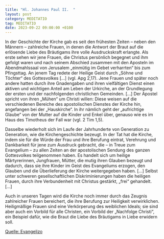 ```yaml
---
title: "Hl. Johannes Paul II.  "
layout: post
category: MEDITATIO
tag: MEDITATIO
date: 2023-09-22 09:00:00 +0100
---
```

In der Geschichte der Kirche gab es seit den frühesten Zeiten – neben den Männern – zahlreiche Frauen, in denen die Antwort der Braut auf die erlösende Liebe des Bräutigams ihre volle Ausdruckskraft erlangte. Als erste sehen wir jene Frauen, die Christus persönlich begegnet und ihm gefolgt waren und nach seinem Abschied zusammen mit den Aposteln im Abendmahlssaal von Jerusalem „einmütig im Gebet verharrten“ bis zum Pfingsttag.<!--more--> An jenem Tag redete der Heilige Geist durch „Söhne und Töchter“ des Gottesvolkes […] (vgl. Apg 2,17). Jene Frauen und später noch andere hatten durch ihre Gnadengaben und ihren vielfältigen Dienst einen aktiven und wichtigen Anteil am Leben der Urkirche, an der Grundlegung der ersten und der nachfolgenden christlichen Gemeinden. […] Der Apostel spricht von ihren „Mühen“ um Christi willen: Diese weisen auf die verschiedenen Bereiche des apostolischen Dienstes der Kirche hin, angefangen bei der „Hauskirche“. In ihr nämlich geht der „aufrichtige Glaube“ von der Mutter auf die Kinder und Enkel über, genauso wie es im Haus des Timotheus der Fall war (vgl. 2 Tim 1,5).

Dasselbe wiederholt sich im Laufe der Jahrhunderte von Generation zu Generation, wie die Kirchengeschichte bezeugt. In der Tat hat die Kirche, indem sie für die Würde der Frau und ihre Berufung eintrat, Verehrung und Dankbarkeit für jene zum Ausdruck gebracht, die – in Treue zum Evangelium – zu allen Zeiten an der apostolischen Sendung des ganzen Gottesvolkes teilgenommen haben. Es handelt sich um heilige Märtyrerinnen, Jungfrauen, Mütter, die mutig ihren Glauben bezeugt und dadurch, dass sie ihre Kinder im Geist des Evangeliums erzogen, den Glauben und die Überlieferung der Kirche weitergegeben haben. […] Selbst unter schweren gesellschaftlichen Diskriminierungen haben die heiligen Frauen, durch ihre Verbundenheit mit Christus gestärkt, „frei“ gehandelt. […]

Auch in unseren Tagen wird die Kirche noch immer durch das Zeugnis zahlreicher Frauen bereichert, die ihre Berufung zur Heiligkeit verwirklichen. Heiligmäßige Frauen sind eine Verkörperung des weiblichen Ideals; sie sind aber auch ein Vorbild für alle Christen, ein Vorbild der „Nachfolge Christi“, ein Beispiel dafür, wie die Braut die Liebe des Bräutigams in Liebe erwidern soll.



[Quelle: Evangelizo](https://evangeliumtagfuertag.org/DE/gospel)